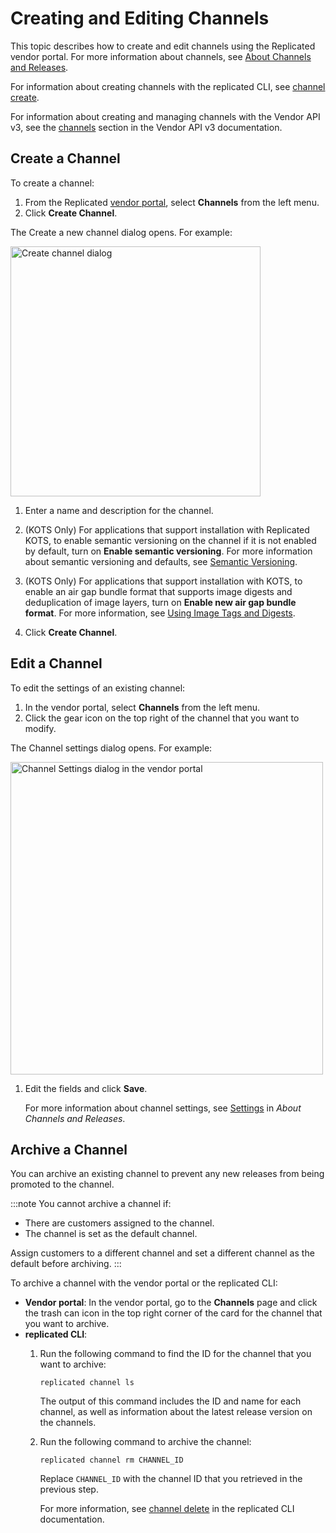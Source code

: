 # Creating and Editing Channels

This topic describes how to create and edit channels using the Replicated vendor portal. For more information about channels, see [About Channels and Releases](releases-about).

For information about creating channels with the replicated CLI, see [channel create](/reference/replicated-cli-channel-create).

For information about creating and managing channels with the Vendor API v3, see the [channels](https://replicated-vendor-api.readme.io/reference/createchannel) section in the Vendor API v3 documentation.

## Create a Channel

To create a channel:

1. From the Replicated [vendor portal](https://vendor.replicated.com), select **Channels** from the left menu.
1. Click **Create Channel**.

  The Create a new channel dialog opens. For example:

  <img src="/images/channels-create.png" alt="Create channel dialog" width="400px"/>

1. Enter a name and description for the channel.
1. (KOTS Only) For applications that support installation with Replicated KOTS, to enable semantic versioning on the channel if it is not enabled by default, turn on **Enable semantic versioning**. For more information about semantic versioning and defaults, see [Semantic Versioning](releases-about#semantic-versioning).

1. (KOTS Only) For applications that support installation with KOTS, to enable an air gap bundle format that supports image digests and deduplication of image layers, turn on **Enable new air gap bundle format**. For more information, see [Using Image Tags and Digests](private-images-tags-digests).

1. Click **Create Channel**.

## Edit a Channel

To edit the settings of an existing channel:

1. In the vendor portal, select **Channels** from the left menu.
1. Click the gear icon on the top right of the channel that you want to modify.

  The Channel settings dialog opens. For example:

  <img src="/images/channel-settings.png" alt="Channel Settings dialog in the vendor portal" width="500"/>

1. Edit the fields and click **Save**.

   For more information about channel settings, see [Settings](releases-about#settings) in _About Channels and Releases_.

## Archive a Channel

You can archive an existing channel to prevent any new releases from being promoted to the channel.

:::note
You cannot archive a channel if:
* There are customers assigned to the channel.
* The channel is set as the default channel.

Assign customers to a different channel and set a different channel as the default before archiving.
:::

To archive a channel with the vendor portal or the replicated CLI:

* **Vendor portal**: In the vendor portal, go to the **Channels** page and click the trash can icon in the top right corner of the card for the channel that you want to archive.
* **replicated CLI**:
  1. Run the following command to find the ID for the channel that you want to archive:
     ```
     replicated channel ls
     ```
     The output of this command includes the ID and name for each channel, as well as information about the latest release version on the channels.

  1. Run the following command to archive the channel:
     ```
     replicated channel rm CHANNEL_ID
     ```
     Replace `CHANNEL_ID` with the channel ID that you retrieved in the previous step.

     For more information, see [channel delete](/reference/replicated-cli-channel-delete) in the replicated CLI documentation.
